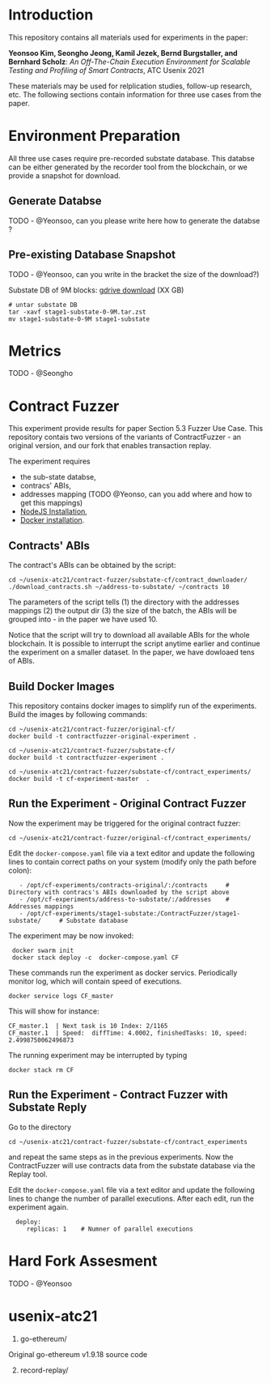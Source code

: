 # Introduction

This repository contains all materials used for experiments in the paper:

**Yeonsoo Kim, Seongho Jeong, Kamil Jezek, Bernd Burgstaller, and Bernhard Scholz**: _An Off-The-Chain Execution Environment for Scalable Testing and Profiling of Smart Contracts_,  ATC Usenix 2021

These materials may be used for relplication studies, follow-up research, etc. The following sections contain information for three use cases from the paper. 

# Environment Preparation

All three use cases require pre-recorded substate database. This databse can be either generated by the recorder tool from the blockchain, or we provide a snapshot for download. 

## Generate Databse

TODO - @Yeonsoo, can you please write here how to generate the databse ?

## Pre-existing Database Snapshot

TODO - @Yeonsoo, can you write in the bracket the size of the download?)

Substate DB of 9M blocks: [gdrive download](https://drive.google.com/file/d/1jl6vdMea5ROKdrTUJUk8lh5NL48Do9xJ/view?usp=sharing)    (XX GB)

```
# untar substate DB
tar -xavf stage1-substate-0-9M.tar.zst
mv stage1-substate-0-9M stage1-substate
```

# Metrics

TODO - @Seongho

# Contract Fuzzer

This experiment provide results for paper Section 5.3 Fuzzer Use Case. This repository contais two versions of the variants of ContractFuzzer - an original version, and our fork that enables transaction replay. 

The experiment requires 
* the sub-state databse, 
* contracs' ABIs, 
* addresses mapping   (TODO @Yeonso, can you add where and how to get this mappings)
* [NodeJS Installation](https://nodejs.org/en/download/), 
* [Docker installation](https://docs.docker.com/get-docker/).

## Contracts' ABIs

The contract's ABIs can be obtained by the script:
```
cd ~/usenix-atc21/contract-fuzzer/substate-cf/contract_downloader/
./download_contracts.sh ~/address-to-substate/ ~/contracts 10
```
The parameters of the script tells (1) the directory with the addresses mappings (2) the output dir (3) the size of the batch, the ABIs will be grouped into - in the paper we have used 10. 

Notice that the script will try to download all available ABIs for the whole blockchain. It is possible to interrupt the script anytime earlier and continue the experiment on a smaller dataset. In the paper, we have dowloaed tens of ABIs. 

## Build Docker Images

This repository contains docker images to simplify run of the experiments. Build the images by following commands:

```
cd ~/usenix-atc21/contract-fuzzer/original-cf/
docker build -t contractfuzzer-original-experiment .

cd ~/usenix-atc21/contract-fuzzer/substate-cf/
docker build -t contractfuzzer-experiment .

cd ~/usenix-atc21/contract-fuzzer/substate-cf/contract_experiments/
docker build -t cf-experiment-master  .
```

## Run the Experiment - Original Contract Fuzzer

Now the experiment may be triggered for the original contract fuzzer:
```
cd ~/usenix-atc21/contract-fuzzer/original-cf/contract_experiments/
```
Edit the ```docker-compose.yaml``` file via a text editor and update the following lines to contain correct paths on your system (modify only the path before colon):
```
   - /opt/cf-experiments/contracts-original/:/contracts     # Directory with contracs's ABIs downloaded by the script above
   - /opt/cf-experiments/address-to-substate/:/addresses    # Addresses mappings
   - /opt/cf-experiments/stage1-substate:/ContractFuzzer/stage1-substate/     # Substate database
```

The experiment may be now invoked:
```
 docker swarm init
 docker stack deploy -c  docker-compose.yaml CF
 ```
 These commands run the experiment as docker servics. Periodically monitor log, which will contain speed of executions. 
 ```
 docker service logs CF_master
 ```
 This will show for instance:
 ```
 CF_master.1  | Next task is 10 Index: 2/1165
 CF_master.1  | Speed:  diffTime: 4.0002, finishedTasks: 10, speed: 2.4998750062496873
 ```
 The running experiment may be interrupted by typing
 ```
 docker stack rm CF
 ```
 ## Run the Experiment - Contract Fuzzer with Substate Reply
 
 Go to the directory 
 ```
 cd ~/usenix-atc21/contract-fuzzer/substate-cf/contract_experiments
 ```
 and repeat the same steps as in the previous experiments. Now the ContractFuzzer will use contracts data from the substate database via the Replay tool. 
 
 Edit the ```docker-compose.yaml``` file via a text editor and update the following lines to change the number of parallel executions. After each edit, run the experiment again. 
 
 ```
   deploy:
      replicas: 1    # Numner of parallel executions
 ```
 

# Hard Fork Assesment

TODO - @Yeonsoo

# usenix-atc21

1. go-ethereum/

Original go-ethereum v1.9.18 source code

2. record-replay/



